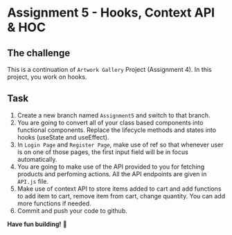 # Assignment 5 - Hooks, Context API & HOC

## The challenge

This is a continuation of `Artwork Gallery` Project (Assignment 4). In this project, you work on hooks.

## Task

1. Create a new branch named `Assignment5` and switch to that branch.
2. You are going to convert all of your class based components into functional components. Replace the lifecycle methods and states into hooks (useState and useEffect).
3. In `Login Page` and `Register Page`, make use of ref so that whenever user is on one of those pages, the first input field will be in focus automatically.
4. You are going to make use of the API provided to you for fetching products and perfoming actions. All the API endpoints are given in `API.js` file.
5. Make use of context API to store items added to cart and add functions to add item to cart, remove item from cart, change quantity. You can add more functions if needed.
6. Commit and push your code to github.

**Have fun building!** 🚀

